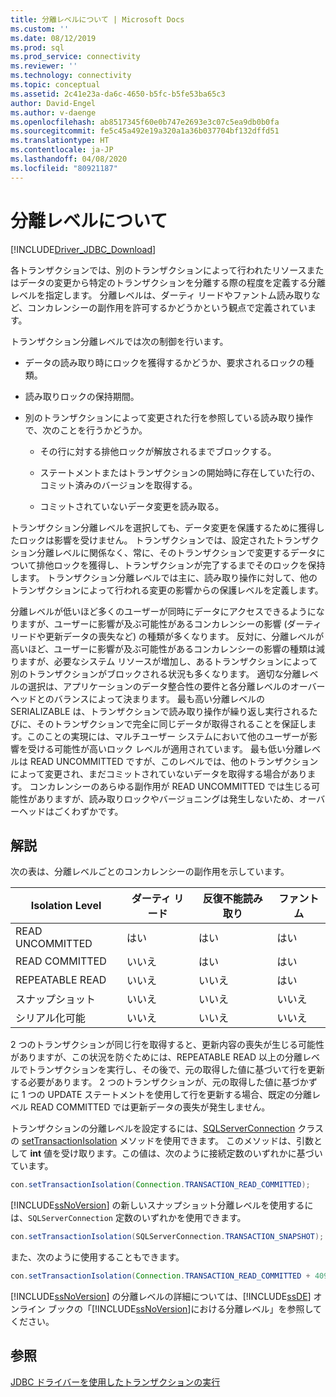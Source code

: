 ```yaml
---
title: 分離レベルについて | Microsoft Docs
ms.custom: ''
ms.date: 08/12/2019
ms.prod: sql
ms.prod_service: connectivity
ms.reviewer: ''
ms.technology: connectivity
ms.topic: conceptual
ms.assetid: 2c41e23a-da6c-4650-b5fc-b5fe53ba65c3
author: David-Engel
ms.author: v-daenge
ms.openlocfilehash: ab8517345f60e0b747e2693e3c07c5ea9db0b0fa
ms.sourcegitcommit: fe5c45a492e19a320a1a36b037704bf132dffd51
ms.translationtype: HT
ms.contentlocale: ja-JP
ms.lasthandoff: 04/08/2020
ms.locfileid: "80921187"
---
```

# <a name="understanding-isolation-levels"></a>分離レベルについて

[!INCLUDE[Driver_JDBC_Download](../../includes/driver_jdbc_download.md)]

各トランザクションでは、別のトランザクションによって行われたリソースまたはデータの変更から特定のトランザクションを分離する際の程度を定義する分離レベルを指定します。 分離レベルは、ダーティ リードやファントム読み取りなど、コンカレンシーの副作用を許可するかどうかという観点で定義されています。  
  
トランザクション分離レベルでは次の制御を行います。  
  
- データの読み取り時にロックを獲得するかどうか、要求されるロックの種類。  
  
- 読み取りロックの保持期間。  
  
- 別のトランザクションによって変更された行を参照している読み取り操作で、次のことを行うかどうか。  
  
  - その行に対する排他ロックが解放されるまでブロックする。  
  
  - ステートメントまたはトランザクションの開始時に存在していた行の、コミット済みのバージョンを取得する。  
  
  - コミットされていないデータ変更を読み取る。  

トランザクション分離レベルを選択しても、データ変更を保護するために獲得したロックは影響を受けません。 トランザクションでは、設定されたトランザクション分離レベルに関係なく、常に、そのトランザクションで変更するデータについて排他ロックを獲得し、トランザクションが完了するまでそのロックを保持します。 トランザクション分離レベルでは主に、読み取り操作に対して、他のトランザクションによって行われる変更の影響からの保護レベルを定義します。  
  
分離レベルが低いほど多くのユーザーが同時にデータにアクセスできるようになりますが、ユーザーに影響が及ぶ可能性があるコンカレンシーの影響 (ダーティ リードや更新データの喪失など) の種類が多くなります。 反対に、分離レベルが高いほど、ユーザーに影響が及ぶ可能性があるコンカレンシーの影響の種類は減りますが、必要なシステム リソースが増加し、あるトランザクションによって別のトランザクションがブロックされる状況も多くなります。 適切な分離レベルの選択は、アプリケーションのデータ整合性の要件と各分離レベルのオーバーヘッドとのバランスによって決まります。 最も高い分離レベルの SERIALIZABLE は、トランザクションで読み取り操作が繰り返し実行されるたびに、そのトランザクションで完全に同じデータが取得されることを保証します。このことの実現には、マルチユーザー システムにおいて他のユーザーが影響を受ける可能性が高いロック レベルが適用されています。 最も低い分離レベルは READ UNCOMMITTED ですが、このレベルでは、他のトランザクションによって変更され、まだコミットされていないデータを取得する場合があります。 コンカレンシーのあらゆる副作用が READ UNCOMMITTED では生じる可能性がありますが、読み取りロックやバージョニングは発生しないため、オーバーヘッドはごくわずかです。  

## <a name="remarks"></a>解説

 次の表は、分離レベルごとのコンカレンシーの副作用を示しています。  
  
| Isolation Level  | ダーティ リード | 反復不能読み取り | ファントム |
| ---------------- | ---------- | ------------------- | ------- |
| READ UNCOMMITTED | はい        | はい                 | はい     |
| READ COMMITTED   | いいえ         | はい                 | はい     |
| REPEATABLE READ  | いいえ         | いいえ                  | はい     |
| スナップショット         | いいえ         | いいえ                  | いいえ      |
| シリアル化可能     | いいえ         | いいえ                  | いいえ      |
  
2 つのトランザクションが同じ行を取得すると、更新内容の喪失が生じる可能性がありますが、この状況を防ぐためには、REPEATABLE READ 以上の分離レベルでトランザクションを実行し、その後で、元の取得した値に基づいて行を更新する必要があります。 2 つのトランザクションが、元の取得した値に基づかずに 1 つの UPDATE ステートメントを使用して行を更新する場合、既定の分離レベル READ COMMITTED では更新データの喪失が発生しません。  

トランザクションの分離レベルを設定するには、[SQLServerConnection](../../connect/jdbc/reference/settransactionisolation-method-sqlserverconnection.md) クラスの [setTransactionIsolation](../../connect/jdbc/reference/sqlserverconnection-class.md) メソッドを使用できます。 このメソッドは、引数として **int** 値を受け取ります。この値は、次のように接続定数のいずれかに基づいています。  

```java
con.setTransactionIsolation(Connection.TRANSACTION_READ_COMMITTED);  
```

[!INCLUDE[ssNoVersion](../../includes/ssnoversion-md.md)] の新しいスナップショット分離レベルを使用するには、`SQLServerConnection` 定数のいずれかを使用できます。  

```java
con.setTransactionIsolation(SQLServerConnection.TRANSACTION_SNAPSHOT);  
```

また、次のように使用することもできます。  

```java
con.setTransactionIsolation(Connection.TRANSACTION_READ_COMMITTED + 4094);  
```

[!INCLUDE[ssNoVersion](../../includes/ssnoversion-md.md)] の分離レベルの詳細については、[!INCLUDE[ssDE](../../includes/ssde_md.md)] オンライン ブックの「[!INCLUDE[ssNoVersion](../../includes/ssnoversion-md.md)]における分離レベル」を参照してください。  

## <a name="see-also"></a>参照

[JDBC ドライバーを使用したトランザクションの実行](../../connect/jdbc/performing-transactions-with-the-jdbc-driver.md)  
